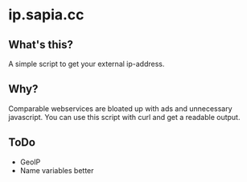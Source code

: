 # ip.sapia.cc
## What's this?
A simple script to get your external ip-address.
## Why?
Comparable webservices are bloated up with ads and unnecessary javascript. You can use this script with curl and get a readable output.
## ToDo
- GeoIP
- Name variables better
